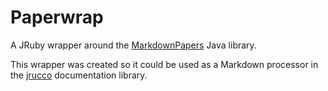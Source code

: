 Paperwrap
=========

A JRuby wrapper around the [MarkdownPapers](https://github.com/lruiz/MarkdownPapers) Java library.

This wrapper was created so it could be used as a Markdown processor in the [jrucco](https://github.com/mindscratch/jrucco) documentation library.
